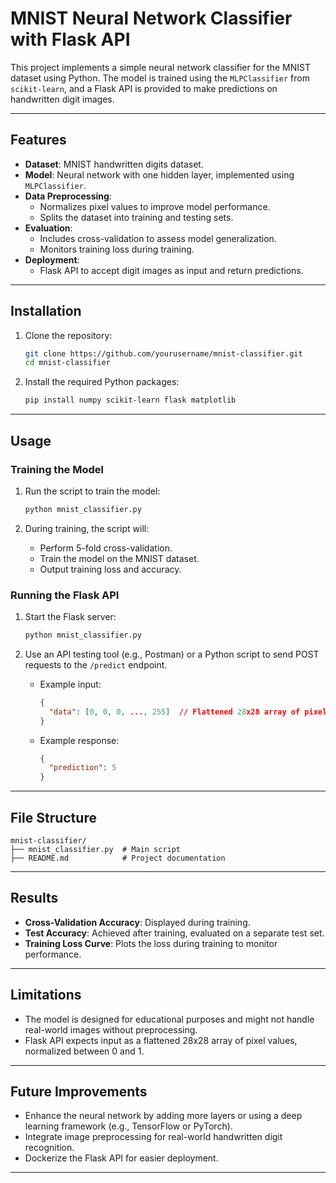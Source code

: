 # MNIST Neural Network Classifier with Flask API

This project implements a simple neural network classifier for the MNIST dataset using Python. The model is trained using the `MLPClassifier` from `scikit-learn`, and a Flask API is provided to make predictions on handwritten digit images.

---

## Features

- **Dataset**: MNIST handwritten digits dataset.
- **Model**: Neural network with one hidden layer, implemented using `MLPClassifier`.
- **Data Preprocessing**:
  - Normalizes pixel values to improve model performance.
  - Splits the dataset into training and testing sets.
- **Evaluation**:
  - Includes cross-validation to assess model generalization.
  - Monitors training loss during training.
- **Deployment**:
  - Flask API to accept digit images as input and return predictions.

---

## Installation

1. Clone the repository:
   ```bash
   git clone https://github.com/yourusername/mnist-classifier.git
   cd mnist-classifier
   ```

2. Install the required Python packages:
   ```bash
   pip install numpy scikit-learn flask matplotlib
   ```

---

## Usage

### Training the Model

1. Run the script to train the model:
   ```bash
   python mnist_classifier.py
   ```

2. During training, the script will:
   - Perform 5-fold cross-validation.
   - Train the model on the MNIST dataset.
   - Output training loss and accuracy.

### Running the Flask API

1. Start the Flask server:
   ```bash
   python mnist_classifier.py
   ```

2. Use an API testing tool (e.g., Postman) or a Python script to send POST requests to the `/predict` endpoint.
   - Example input:
     ```json
     {
       "data": [0, 0, 0, ..., 255]  // Flattened 28x28 array of pixel values
     }
     ```
   - Example response:
     ```json
     {
       "prediction": 5
     }
     ```

---

## File Structure

```
mnist-classifier/
├── mnist_classifier.py  # Main script
├── README.md            # Project documentation
```

---

## Results

- **Cross-Validation Accuracy**: Displayed during training.
- **Test Accuracy**: Achieved after training, evaluated on a separate test set.
- **Training Loss Curve**: Plots the loss during training to monitor performance.

---

## Limitations

- The model is designed for educational purposes and might not handle real-world images without preprocessing.
- Flask API expects input as a flattened 28x28 array of pixel values, normalized between 0 and 1.

---

## Future Improvements

- Enhance the neural network by adding more layers or using a deep learning framework (e.g., TensorFlow or PyTorch).
- Integrate image preprocessing for real-world handwritten digit recognition.
- Dockerize the Flask API for easier deployment.

---